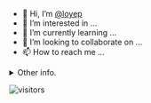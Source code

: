 - 👋 Hi, I’m [@loyep](https://github.com/loyep)
- 👀 I’m interested in ...
- 🌱 I’m currently learning ...
- 💞️ I’m looking to collaborate on ...
- 📫 How to reach me ...

<details>
  <summary>Other info.</summary>
  <br>

<!--START_SECTION:waka-->

```text
TypeScript   22 hrs 55 mins  ██████████████▒░░░░░░░░░░   57.77 %
Vue.js       9 hrs 35 mins   ██████░░░░░░░░░░░░░░░░░░░   24.15 %
JSON         2 hrs 30 mins   █▓░░░░░░░░░░░░░░░░░░░░░░░   06.30 %
JavaScript   2 hrs 27 mins   █▓░░░░░░░░░░░░░░░░░░░░░░░   06.21 %
YAML         1 hr 31 mins    █░░░░░░░░░░░░░░░░░░░░░░░░   03.86 %
TSConfig     21 mins         ▒░░░░░░░░░░░░░░░░░░░░░░░░   00.90 %
```

<!--END_SECTION:waka-->

</details>

![visitors](https://visitor-badge.glitch.me/badge?page_id=loyep.loyep)
